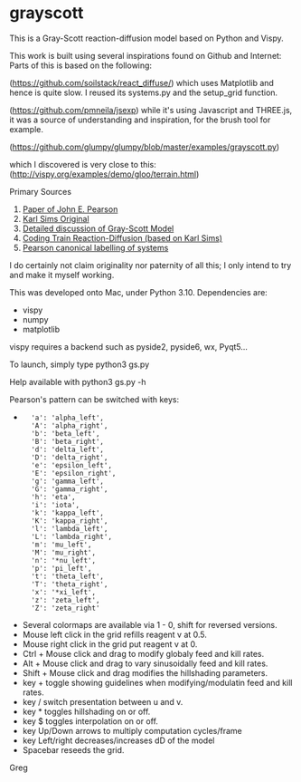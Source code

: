 # grayscott


This is a Gray-Scott reaction-diffusion model based on Python and Vispy.

This work is built using several inspirations found on Github and Internet:
Parts of this is based on the following:

(https://github.com/soilstack/react_diffuse/)
which uses Matplotlib and hence is quite slow.
I reused its systems.py and the setup_grid function.

(https://github.com/pmneila/jsexp)
while it's using Javascript and THREE.js, it was a source of understanding
and inspiration, for the brush tool for example.

(https://github.com/glumpy/glumpy/blob/master/examples/grayscott.py)

which I discovered is very close to this:
(http://vispy.org/examples/demo/gloo/terrain.html)

Primary Sources
1. [Paper of John E. Pearson](https://arxiv.org/pdf/patt-sol/9304003.pdf)
1. [Karl Sims Original](http://karlsims.com/rd.html)
1. [Detailed discussion of Gray-Scott Model](http://mrob.com/pub/comp/xmorphia/)
1. [Coding Train Reaction-Diffusion (based on Karl Sims)](https://www.youtube.com/watch?v=BV9ny785UNc&t=2100s)
1. [Pearson canonical labelling of systems](https://arxiv.org/abs/patt-sol/9304003)

I do certainly not claim originality nor paternity of all this; I only intend to
try and make it myself working.

This was developed onto Mac, under Python 3.10.
Dependencies are:
- vispy
- numpy
- matplotlib

vispy requires a backend such as pyside2, pyside6, wx, Pyqt5...

To launch, simply type python3 gs.py

Help available with python3 gs.py -h

Pearson's pattern can be switched with keys:
-       'a': 'alpha_left',
        'A': 'alpha_right',
        'b': 'beta_left',
        'B': 'beta_right',
        'd': 'delta_left',
        'D': 'delta_right',
        'e': 'epsilon_left',
        'E': 'epsilon_right',
        'g': 'gamma_left',
        'G': 'gamma_right',
        'h': 'eta',
        'i': 'iota',
        'k': 'kappa_left',
        'K': 'kappa_right',
        'l': 'lambda_left',
        'L': 'lambda_right',
        'm': 'mu_left',
        'M': 'mu_right',
        'n': '*nu_left',
        'p': 'pi_left',
        't': 'theta_left',
        'T': 'theta_right',
        'x': '*xi_left',
        'z': 'zeta_left',
        'Z': 'zeta_right'
- Several colormaps are available via 1 - 0, shift for reversed versions.
- Mouse left click in the grid refills reagent v at 0.5.
- Mouse right click in the grid put reagent v at 0.
- Ctrl + Mouse click and drag to modify globaly feed and kill rates.
- Alt + Mouse click and drag to vary sinusoidally feed and kill rates.
- Shift + Mouse click and drag modifies the hillshading parameters.
- key + toggle showing guidelines when modifying/modulatin feed and kill rates.
- key / switch presentation between u and v.
- key * toggles hillshading on or off.
- key $ toggles interpolation on or off.
- key Up/Down arrows to multiply computation cycles/frame
- key Left/right decreases/increases dD of the model
- Spacebar reseeds the grid.

Greg
